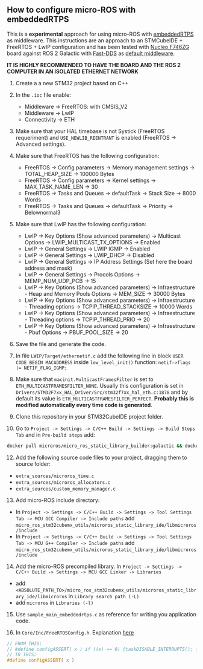 ## How to configure micro-ROS with embeddedRTPS

This is a **experimental** approach for using micro-ROS with [embeddedRTPS](https://github.com/embedded-software-laboratory/embeddedRTPS) as middleware.
This instructions are an approach to an STMCubeIDE + FreeRTOS + LwIP configuration and has been tested with [Nucleo F746ZG](https://www.st.com/en/evaluation-tools/nucleo-f746zg.html) board against ROS 2 Galactic with [Fast-DDS](https://github.com/eProsima/Fast-DDS) as [default middleware](https://github.com/eProsima/Fast-DDS-docs/blob/master/docs/fastdds/ros2/ros2.rst).

**IT IS HIGHLY RECOMMENDED TO HAVE THE BOARD AND THE ROS 2 COMPUTER IN AN ISOLATED ETHERNET NETWORK**

1. Create a a new STM32 project based on C++

2. In the `.ioc` file enable:
    - Middleware -> FreeRTOS: with CMSIS_V2
    - Middleware -> LwIP
    - Connectivity -> ETH

3. Make sure that your HAL timebase is not Systick (FreeRTOS requeriment) and `USE_NEWLIB_REENTRANT` is enabled (FreeRTOS -> Advanced settings).

4. Make sure that FreeRTOS has the following configuration:
   - FreeRTOS -> Config parameters -> Memory management settings -> TOTAL_HEAP_SIZE -> 100000 Bytes
   - FreeRTOS -> Config parameters -> Kernel settings -> MAX_TASK_NAME_LEN -> 30
   - FreeRTOS -> Tasks and Queues -> defaultTask -> Stack Size -> 8000 Words
   - FreeRTOS -> Tasks and Queues -> defaultTask -> Priority -> Belownormal3

5. Make sure that LwIP has the following configuration:
   - LwIP -> Key Options (Show advanced parameters) -> Multicast Options -> LWIP_MULTICAST_TX_OPTIONS -> Enabled
   - LwIP -> General Settings -> LWIP IGMP -> Enabled
   - LwIP -> General Settings -> LWIP_DHCP -> Disabled
   - LwIP -> General Settings -> IP Address Settings (Set here the board address and mask)
   - LwIP -> General Settings -> Procols Options -> MEMP_NUM_UDP_PCB -> 15
   - LwIP -> Key Options (Show advanced parameters) -> Infraestructure - Heap and Memory Pools Options -> MEM_SIZE -> 30000 Bytes
   - LwIP -> Key Options (Show advanced parameters) -> Infraestructure - Threading options -> TCPIP_THREAD_STACKSIZE -> 10000 Words
   - LwIP -> Key Options (Show advanced parameters) -> Infraestructure - Threading options -> TCPIP_THREAD_PRIO -> 20
   - LwIP -> Key Options (Show advanced parameters) -> Infraestructure - Pbuf Options -> PBUF_POOL_SIZE -> 20

6. Save the file and generate the code.

7. In file `LWIP/Target/ethernetif.c` add the following line in block `USER CODE BEGIN MACADDRESS` inside `low_level_init()` function: `netif->flags |= NETIF_FLAG_IGMP;`

8.  Make sure that `macinit.MulticastFramesFilter` is set to `ETH_MULTICASTFRAMESFILTER_NONE`. Usually this configuration is set in `Drivers/STM32F7xx_HAL_Driver/Src/stm32f7xx_hal_eth.c:1878` and by default its value is `ETH_MULTICASTFRAMESFILTER_PERFECT`. **Probably this is modified automatically every time code is generated**.

9.  Clone this repository in your STM32CubeIDE project folder.

10. Go to `Project -> Settings -> C/C++ Build -> Settings -> Build Steps Tab` and in `Pre-build steps` add:

```bash
docker pull microros/micro_ros_static_library_builder:galactic && docker run --rm -v ${workspace_loc:/${ProjName}}:/project --env MICROROS_USE_EMBEDDEDRTPS --env MICROROS_LIBRARY_FOLDER=micro_ros_stm32cubemx_utils/microros_static_library_ide microros/micro_ros_static_library_builder:galactic
```

12. Add the following source code files to your project, dragging them to source folder:
   - `extra_sources/microros_time.c`
   - `extra_sources/microros_allocators.c`
   - `extra_sources/custom_memory_manager.c`

13. Add micro-ROS include directory:
   - In `Project -> Settings -> C/C++ Build -> Settings -> Tool Settings Tab -> MCU GCC Compiler -> Include paths` add `micro_ros_stm32cubemx_utils/microros_static_library_ide/libmicroros/include`
   - In `Project -> Settings -> C/C++ Build -> Settings -> Tool Settings Tab -> MCU G++ Compiler -> Include paths` add `micro_ros_stm32cubemx_utils/microros_static_library_ide/libmicroros/include`

14.  Add the micro-ROS precompiled library. In `Project -> Settings -> C/C++ Build -> Settings -> MCU GCC Linker -> Libraries`
  - add `<ABSOLUTE_PATH_TO>/micro_ros_stm32cubemx_utils/microros_static_library_ide/libmicroros` in `Library search path (-L)`
  - add `microros` in `Libraries (-l)`

15. Use `sample_main_embeddedrtps.c` as reference for writing you application code.

16. In `Core/Inc/FreeRTOSConfig.h`. Explanation [here](https://community.st.com/s/question/0D50X0000BJ1iquSQB/bug-in-cubemx-ide-lwip-freertos-on-nucleo-f429zi)
   ```c
   // FROM THIS:
   // #define configASSERT( x ) if ((x) == 0) {taskDISABLE_INTERRUPTS(); for( ;; );}
   // TO THIS:
   #define configASSERT( x )
   ```
